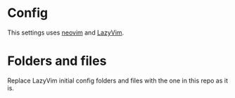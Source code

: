 # Config

This settings uses [neovim](https://neovim.io/) and [LazyVim](https://github.com/LazyVim/LazyVim).

# Folders and files

Replace LazyVim initial config folders and files with the one in this repo as it is. 
